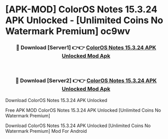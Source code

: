 # [APK-MOD] ColorOS Notes 15.3.24 APK Unlocked - [Unlimited Coins No Watermark Premium] oc9wv



<div align="center">
<h3>🔴 Download [Server1] 👉👉 <a href="https://momento.my/?title=ColorOS_Notes_15.3.24_APK_Unlocked">ColorOS Notes 15.3.24 APK Unlocked Mod Apk</a></h3><br>

<h3>🔴 Download [Server2] 👉👉 <a href="https://momento.my/?title=ColorOS_Notes_15.3.24_APK_Unlocked">ColorOS Notes 15.3.24 APK Unlocked Mod Apk</a></h3>
</div>



Download ColorOS Notes 15.3.24 APK Unlocked 

Free APK MOD ColorOS Notes 15.3.24 APK Unlocked [Unlimited Coins No Watermark Premium]

Download ColorOS Notes 15.3.24 APK Unlocked [Unlimited Coins No Watermark Premium] Mod For Android
